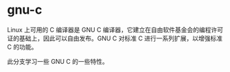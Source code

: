# gnu-c

Linux 上可用的 C 编译器是 GNU C 编译器，它建立在自由软件基金会的编程许可证的基础上，因此可以自由发布。GNU C 对标准 C 进行一系列扩展，以增强标准 C 的功能。

此分支学习一些 GNU C 的一些特性。

